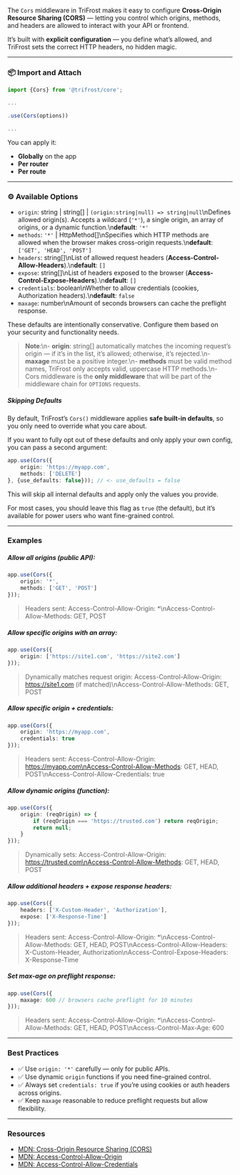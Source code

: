 The `Cors` middleware in TriFrost makes it easy to configure **Cross-Origin Resource Sharing (CORS)** — letting you control which origins, methods, and headers are allowed to interact with your API or frontend.

It’s built with **explicit configuration** — you define what’s allowed, and TriFrost sets the correct HTTP headers, no hidden magic.

---

### 📦 Import and Attach
```typescript
import {Cors} from '@trifrost/core';

...

.use(Cors(options))

...
```

You can apply it:
- **Globally** on the app
- **Per router**
- **Per route**

---

### ⚙️ Available Options
- `origin`: string | string[] | `(origin:string|null) => string|null`\nDefines allowed origin(s). Accepts a wildcard (`'*'`), a single origin, an array of origins, or a dynamic function.\n**default**: `'*'`
- `methods`: `'*'` | HttpMethod[]\nSpecifies which HTTP methods are allowed when the browser makes cross-origin requests.\n**default**: `['GET', 'HEAD', 'POST']`
- `headers`: string[]\nList of allowed request headers (**Access-Control-Allow-Headers**).\n**default**: `[]`
- `expose`: string[]\nList of headers exposed to the browser (**Access-Control-Expose-Headers**).\n**default**: `[]`
- `credentials`: boolean\nWhether to allow credentials (cookies, Authorization headers).\n**default**: `false`
- `maxage`: number\nAmount of seconds browsers can cache the preflight response.

These defaults are intentionally conservative. Configure them based on your security and functionality needs.

> **Note**:\n- **origin**: string[] automatically matches the incoming request’s origin — if it’s in the list, it’s allowed; otherwise, it’s rejected.\n- **maxage** must be a positive integer.\n- **methods** must be valid method names, TriFrost only accepts valid, uppercase HTTP methods.\n- Cors middleware is the **only middleware** that will be part of the middleware chain for `OPTIONS` requests.

##### Skipping Defaults
By default, TriFrost’s `Cors()` middleware applies **safe built-in defaults**, so you only need to override what you care about.

If you want to fully opt out of these defaults and only apply your own config, you can pass a second argument:
```typescript
app.use(Cors({
    origin: 'https://myapp.com',
    methods: ['DELETE']
}, {use_defaults: false})); // <- use_defaults = false
```

This will skip all internal defaults and apply only the values you provide.

For most cases, you should leave this flag as `true` (the default), but it’s available for power users who want fine-grained control.

---

### Examples
##### Allow all origins (public API):
```typescript
app.use(Cors({
    origin: '*',
    methods: ['GET', 'POST']
}));
```

> Headers sent:
> Access-Control-Allow-Origin: *\nAccess-Control-Allow-Methods: GET, POST

##### Allow specific origins with an array:
```typescript
app.use(Cors({
    origin: ['https://site1.com', 'https://site2.com']
}));
```

> Dynamically matches request origin:
> Access-Control-Allow-Origin: https://site1.com (if matched)\nAccess-Control-Allow-Methods: GET, POST

##### Allow specific origin + credentials:
```typescript
app.use(Cors({
    origin: 'https://myapp.com',
    credentials: true
}));
```

> Headers sent:
> Access-Control-Allow-Origin: https://myapp.com\nAccess-Control-Allow-Methods: GET, HEAD, POST\nAccess-Control-Allow-Credentials: true

##### Allow dynamic origins (function):
```typescript
app.use(Cors({
    origin: (reqOrigin) => {
        if (reqOrigin === 'https://trusted.com') return reqOrigin;
        return null;
    }
}));
```

> Dynamically sets:
> Access-Control-Allow-Origin: https://trusted.com\nAccess-Control-Allow-Methods: GET, HEAD, POST

##### Allow additional headers + expose response headers:
```typescript
app.use(Cors({
    headers: ['X-Custom-Header', 'Authorization'],
    expose: ['X-Response-Time']
}));
```

> Headers sent:
> Access-Control-Allow-Origin: *\nAccess-Control-Allow-Methods: GET, HEAD, POST\nAccess-Control-Allow-Headers: X-Custom-Header, Authorization\nAccess-Control-Expose-Headers: X-Response-Time

##### Set max-age on preflight response:
```typescript
app.use(Cors({
    maxage: 600 // browsers cache preflight for 10 minutes
}));
```

> Headers sent:
> Access-Control-Allow-Origin: *\nAccess-Control-Allow-Methods: GET, HEAD, POST\nAccess-Control-Max-Age: 600

---

### Best Practices
- ✅ Use `origin: '*'` carefully — only for public APIs.
- ✅ Use dynamic `origin` functions if you need fine-grained control.
- ✅ Always set `credentials: true` if you’re using cookies or auth headers across origins.
- ✅ Keep `maxage` reasonable to reduce preflight requests but allow flexibility.

---

### Resources
- [MDN: Cross-Origin Resource Sharing (CORS)](https://developer.mozilla.org/en-US/docs/Web/HTTP/CORS)
- [MDN: Access-Control-Allow-Origin](https://developer.mozilla.org/en-US/docs/Web/HTTP/Headers/Access-Control-Allow-Origin)
- [MDN: Access-Control-Allow-Credentials](https://developer.mozilla.org/en-US/docs/Web/HTTP/Headers/Access-Control-Allow-Credentials)
